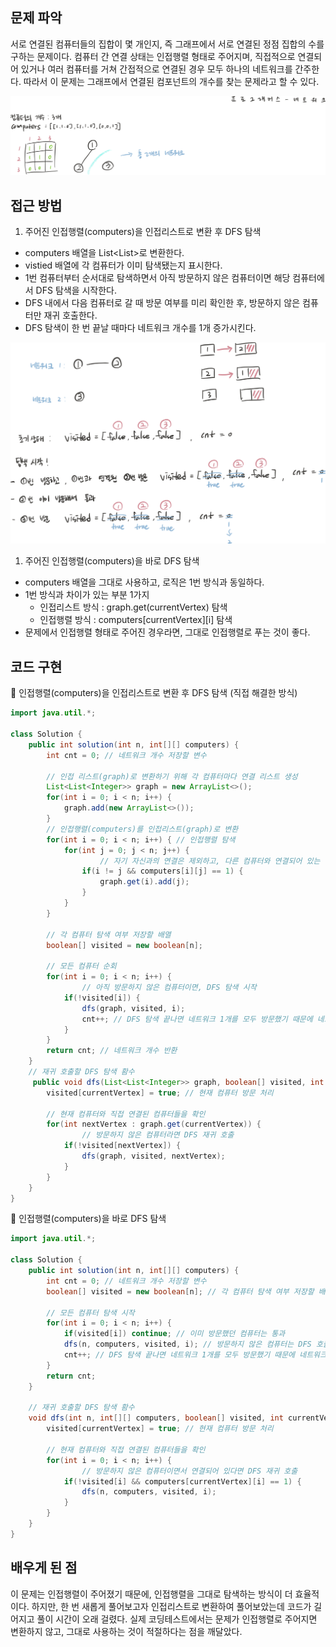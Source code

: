 ## 문제 파악

서로 연결된 컴퓨터들의 집합이 몇 개인지, 즉 그래프에서 서로 연결된 정점 집합의 수를 구하는 문제이다. 컴퓨터 간 연결 상태는 인접행렬 형태로 주어지며, 직접적으로 연결되어 있거나 여러 컴퓨터를 거쳐 간접적으로 연결된 경우 모두 하나의 네트워크를 간주한다. 따라서 이 문제는 그래프에서 연결된 컴포넌트의 개수를 찾는 문제라고 할 수 있다.

![image.png](../img/img8.png)

## 접근 방법

1. 주어진 인접행렬(computers)을 인접리스트로 변환 후 DFS 탐색
- computers 배열을 List<List<Integer>>로 변환한다.
- vistied 배열에 각 컴퓨터가 이미 탐색됐는지 표시한다.
- 1번 컴퓨터부터 순서대로 탐색하면서 아직 방문하지 않은 컴퓨터이면 해당 컴퓨터에서 DFS 탐색을 시작한다.
- DFS 내에서 다음 컴퓨터로 갈 때 방문 여부를 미리 확인한 후, 방문하지 않은 컴퓨터만 재귀 호출한다.
- DFS 탐색이 한 번 끝날 때마다 네트워크 개수를 1개 증가시킨다.

![image.png](../img/img9.png)

1. 주어진 인접행렬(computers)을 바로 DFS 탐색
- computers 배열을 그대로 사용하고, 로직은 1번 방식과 동일하다.
- 1번 방식과 차이가 있는 부분 1가지
    - 인접리스트 방식 : graph.get(currentVertex) 탐색
    - 인접행렬 방식 : computers[currentVertex][i] 탐색
- 문제에서 인접행렬 형태로 주어진 경우라면, 그대로 인접행렬로 푸는 것이 좋다.

## 코드 구현

💟 인접행렬(computers)을 인접리스트로 변환 후 DFS 탐색 (직접 해결한 방식)

```java
import java.util.*;

class Solution {
    public int solution(int n, int[][] computers) {
        int cnt = 0; // 네트워크 개수 저장할 변수
        
        // 인접 리스트(graph)로 변환하기 위해 각 컴퓨터마다 연결 리스트 생성
        List<List<Integer>> graph = new ArrayList<>();
        for(int i = 0; i < n; i++) {
            graph.add(new ArrayList<>());
        }
        // 인접행렬(computers)를 인접리스트(graph)로 변환
        for(int i = 0; i < n; i++) { // 인접행렬 탐색
            for(int j = 0; j < n; j++) {
		            // 자기 자신과의 연결은 제외하고, 다른 컴퓨터와 연결되어 있는 경우만 추가
                if(i != j && computers[i][j] == 1) {
                    graph.get(i).add(j);
                }
            }
        }
        
        // 각 컴퓨터 탐색 여부 저장할 배열
        boolean[] visited = new boolean[n];
        
        // 모든 컴퓨터 순회
        for(int i = 0; i < n; i++) {
		        // 아직 방문하지 않은 컴퓨터이면, DFS 탐색 시작
            if(!visited[i]) {
                dfs(graph, visited, i);
                cnt++; // DFS 탐색 끝나면 네트워크 1개를 모두 방문했기 때문에 네트워크 개수 카운팅
            }
        }
        return cnt; // 네트워크 개수 반환
    }
    // 재귀 호출할 DFS 탐색 홤수
     public void dfs(List<List<Integer>> graph, boolean[] visited, int currentVertex) {
        visited[currentVertex] = true; // 현재 컴퓨터 방문 처리
        
        // 현재 컴퓨터와 직접 연결된 컴퓨터들을 확인
        for(int nextVertex : graph.get(currentVertex)) {
		        // 방문하지 않은 컴퓨터라면 DFS 재귀 호출
            if(!visited[nextVertex]) {
                dfs(graph, visited, nextVertex);
            }
        }
    }
}
```

💟 인접행렬(computers)을 바로 DFS 탐색

```java
import java.util.*;

class Solution {
    public int solution(int n, int[][] computers) {
        int cnt = 0; // 네트워크 개수 저장할 변수
        boolean[] visited = new boolean[n]; // 각 컴퓨터 탐색 여부 저장할 배열
        
        // 모든 컴퓨터 탐색 시작
        for(int i = 0; i < n; i++) {
            if(visited[i]) continue; // 이미 방문했던 컴퓨터는 통과
            dfs(n, computers, visited, i); // 방문하지 않은 컴퓨터는 DFS 호출하여 연결된 컴퓨터 모두 탐색
            cnt++; // DFS 탐색 끝나면 네트워크 1개를 모두 방문했기 때문에 네트워크 개수 카운팅
        }
        return cnt;
    }
    
    // 재귀 호출할 DFS 탐색 홤수
    void dfs(int n, int[][] computers, boolean[] visited, int currentVertex) {
        visited[currentVertex] = true; // 현재 컴퓨터 방문 처리
        
        // 현재 컴퓨터와 직접 연결된 컴퓨터들을 확인
        for(int i = 0; i < n; i++) {
		        // 방문하지 않은 컴퓨터이면서 연결되어 있다면 DFS 재귀 호출
            if(!visited[i] && computers[currentVertex][i] == 1) {
                dfs(n, computers, visited, i);
            }
        }
    }
}
```

## 배우게 된 점

이 문제는 인접행렬이 주어졌기 때문에, 인접행렬을 그대로 탐색하는 방식이 더 효율적이다. 하지만, 한 번 새롭게 풀어보고자 인접리스트로 변환하여 풀어보았는데 코드가 길어지고 풀이 시간이 오래 걸렸다. 실제 코딩테스트에서는 문제가 인접행렬로 주어지면 변환하지 않고, 그대로 사용하는 것이 적절하다는 점을 깨달았다.
